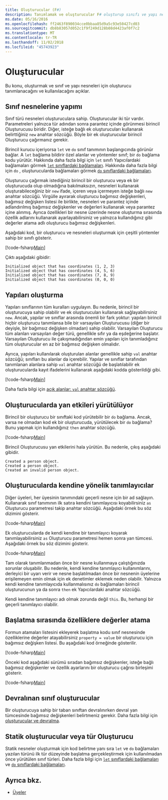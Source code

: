 ```yaml
---
title: Oluşturucular (F#)
description: Tanımlamak ve oluşturucular F# oluşturup sınıfı ve yapı nesneleri için kullanma hakkında bilgi edinin.
ms.date: 05/16/2016
ms.openlocfilehash: ff2463f890034cce0bbaa85d9a5c93e50427cd03
ms.sourcegitcommit: db8b83057d052c1f9f249d128b08d4423af0f7c2
ms.translationtype: MT
ms.contentlocale: tr-TR
ms.lasthandoff: 11/02/2018
ms.locfileid: "45743923"
---
```

# <a name="constructors"></a>Oluşturucular

Bu konu, oluşturmak ve sınıf ve yapı nesneleri için oluşturucu tanımlanacağını ve kullanılacağını açıklar.

## <a name="construction-of-class-objects"></a>Sınıf nesnelerine yapımı

Sınıf türü nesneleri oluşturuculara sahip. Oluşturucular iki tür vardır. Parametreleri yalnızca tür adından sonra parantez içinde görünmesi birincil Oluşturucusu biridir. Diğer, isteğe bağlı ek oluşturucuları kullanarak belirttiğiniz `new` anahtar sözcüğü. Böyle bir ek oluşturucular birincil Oluşturucu çağırmanız gerekir.

Birincil kurucu içeriyorsa `let` ve `do` sınıf tanımının başlangıcında görünür bağlar. A `let` bağlama bildirir özel alanlar ve yöntemler sınıf; bir `do` bağlama kodu yürütür. Hakkında daha fazla bilgi için `let` sınıfı Yapıcılardaki bağlamaları görmek [ `let` sınıflardaki bağlamaları](let-bindings-in-classes.md). Hakkında daha fazla bilgi için `do` , oluşturucularda bağlamaları görmek [ `do` sınıflardaki bağlamaları](do-bindings-in-classes.md).

Oluşturucu çağırmak istediğiniz birincil bir oluşturucu veya ek bir oluşturucuda olup olmadığına bakılmaksızın, nesneleri kullanarak oluşturabileceğiniz bir `new` ifade, içeren veya içermeyen isteğe bağlı `new` anahtar sözcüğü. Virgülle ayırarak oluşturucu bağımsız değişkenleri, bağımsız değişken listesi ile birlikte, nesneleri ve parantez içinde adlandırılmış bağımsız değişkenler ve değerleri kullanarak veya parantez içine alınmış. Ayrıca özellikleri bir nesne üzerinde nesne oluşturma sırasında özellik adlarını kullanarak ayarlayabilirsiniz ve yalnızca kullandığınız gibi değerler atama adlı oluşturucu bağımsız değişkenleri.

Aşağıdaki kod, bir oluşturucu ve nesneleri oluşturmak için çeşitli yöntemler sahip bir sınıfı gösterir.

[!code-fsharp[Main](../../../../samples/snippets/fsharp/lang-ref-2/snippet3501.fs)]

Çıktı aşağıdaki gibidir:

```console
Initialized object that has coordinates (1, 2, 3)
Initialized object that has coordinates (4, 5, 6)
Initialized object that has coordinates (7, 8, 9)
Initialized object that has coordinates (0, 0, 0)
```

## <a name="construction-of-structures"></a>Yapıları oluşturma

Yapıları sınıflarının tüm kuralları uygulayın. Bu nedenle, birincil bir oluşturucuya sahip olabilir ve ek oluşturucuları kullanarak sağlayabilirsiniz `new`. Ancak, yapılar ve sınıflar arasında önemli bir fark yoktur: yapıları birincil hiçbir oluşturucu tanımlansa bile bir varsayılan Oluşturucusu (diğer bir deyişle, bir bağımsız değişken olmadan) sahip olabilir. Varsayılan Oluşturucu tüm alanları varsayılan değer türü, genellikle sıfır ya da eşdeğerine başlatır. Varsayılan Oluşturucu ile çakışmadığından emin yapıları için tanımladığınız tüm oluşturucular en az bir bağımsız değişken olmalıdır.

Ayrıca, yapıları kullanılarak oluşturulan alanlar genellikle sahip `val` anahtar sözcüğü; sınıfları bu alanlar da içerebilir. Yapılar ve sınıflar tarafından tanımlanan alanlara sahip `val` anahtar sözcüğü de başlatılabilir ek oluşturucularda kayıt ifadelerini kullanarak aşağıdaki kodda gösterildiği gibi.

[!code-fsharp[Main](../../../../samples/snippets/fsharp/lang-ref-2/snippet3502.fs)]

Daha fazla bilgi için [açık alanlar: `val` anahtar sözcüğü](explicit-fields-the-val-keyword.md).

## <a name="executing-side-effects-in-constructors"></a>Oluşturucularda yan etkileri yürütülüyor

Birincil bir oluşturucu bir sınıftaki kod yürütebilir bir `do` bağlama. Ancak, varsa ne olmadan kod ek bir oluşturucuda, yürütülecek bir `do` bağlama? Bunu yapmak için kullandığınız `then` anahtar sözcüğü.

[!code-fsharp[Main](../../../../samples/snippets/fsharp/lang-ref-2/snippet3503.fs)]

Birincil Oluşturucusu yan etkilerini hala yürütün. Bu nedenle, çıkış aşağıdaki gibidir.

```console
Created a person object.
Created a person object.
Created an invalid person object.
```

## <a name="self-identifiers-in-constructors"></a>Oluşturucularda kendine yönelik tanımlayıcılar

Diğer üyeleri, her üyesinin tanımındaki geçerli nesne için bir ad sağlayın. Kullanarak sınıf tanımının ilk satıra kendini tanımlayıcısı koyabilirsiniz `as` Oluşturucu parametresi takip anahtar sözcüğü. Aşağıdaki örnek bu söz dizimini gösterir.

[!code-fsharp[Main](../../../../samples/snippets/fsharp/lang-ref-2/snippet3504.fs)]

Ek oluşturucularda de kendi kendine bir tanımlayıcı koyarak tanımlayabilirsiniz `as` Oluşturucu parametresi hemen sonra yan tümcesi. Aşağıdaki örnek bu söz dizimini gösterir.

[!code-fsharp[Main](../../../../samples/snippets/fsharp/lang-ref-2/snippet3505.fs)]

Tam olarak tanımlanmadan önce bir nesne kullanmaya çalıştığınızda sorunlar oluşabilir. Bu nedenle, kendi kendine tanımlayıcı kullanımlarını, derleyici bir uyarı verir ve nesne başlatılmadan önce bir nesnenin üyelerine erişilemeyen emin olmak için ek denetimler eklemek neden olabilir. Yalnızca kendi kendine tanımlayıcıda kullanmalısınız `do` bağlamaları birincil oluşturucunun ya da sonra `then` ek Yapıcılardaki anahtar sözcüğü.

Kendi kendine tanımlayıcı adı olmak zorunda değil `this`. Bu, herhangi bir geçerli tanımlayıcı olabilir.

## <a name="assigning-values-to-properties-at-initialization"></a>Başlatma sırasında özelliklere değerler atama

Formun atamaları listesini ekleyerek başlatma kodu sınıf nesnesinde özelliklerine değerler atayabilirsiniz `property = value` bir oluşturucu için bağımsız değişken listesi. Bu aşağıdaki kod örneğinde gösterilir.

[!code-fsharp[Main](../../../../samples/snippets/fsharp/lang-ref-2/snippet3506.fs)]

Önceki kod aşağıdaki sürümü sıradan bağımsız değişkenler, isteğe bağlı bağımsız değişkenler ve özellik ayarlarını bir oluşturucu çağrısı birleşimi gösterir.

[!code-fsharp[Main](../../../../samples/snippets/fsharp/lang-ref-2/snippet3507.fs)]

## <a name="constructors-in-inherited-class"></a>Devralınan sınıf oluşturucular

Bir oluşturucuya sahip bir taban sınıftan devralınırken devral yan tümcesinde bağımsız değişkenleri belirtmeniz gerekir. Daha fazla bilgi için [oluşturucular ve devralma](../inheritance.md#constructors-and-inheritance).

## <a name="static-constructors-or-type-constructors"></a>Statik oluşturucular veya tür Oluşturucu

Statik nesneler oluşturmak için kod belirtme yanı sıra `let` ve `do` bağlamaları yazılan türünü ilk tür düzeyinde başlatma gerçekleştirmek için kullanılmadan önce yürütülen sınıf türleri. Daha fazla bilgi için [ `let` sınıflardaki bağlamaları](let-bindings-in-classes.md) ve [ `do` sınıflardaki bağlamaları](do-bindings-in-classes.md).

## <a name="see-also"></a>Ayrıca bkz.

- [Üyeler](index.md)
